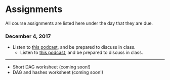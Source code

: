 # Assignments

All course assignments are listed here under the day that they are due.

### December 4, 2017
* Listen to [this podcast](https://www.cmpod.net/history_of_open_source_pt1/), and be prepared to discuss in class.
  * Listen to [this podcast](https://www.cmpod.net/history-open-source-free-software-pt-2-w-special-guests-richard-stallman-tim-oreilly/), and be prepared to discuss in class.

-----

* Short DAG worksheet (coming soon!)
* DAG and hashes worksheet (coming soon!)

